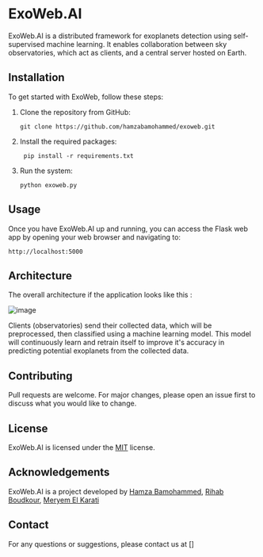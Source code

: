 # ExoWeb.AI

ExoWeb.AI is a distributed framework for exoplanets detection using self-supervised machine learning. It enables collaboration between sky observatories, which act as clients, and a central server hosted on Earth.

## Installation

To get started with ExoWeb, follow these steps:

1. Clone the repository from GitHub:

   ```shell
   git clone https://github.com/hamzabamohammed/exoweb.git
   ```

2. Install the required packages:

   ```shell
    pip install -r requirements.txt
    ```

3. Run the system:

   ```shell
   python exoweb.py
   ```

## Usage

Once you have ExoWeb.AI up and running, you can access the Flask web app by opening your web browser and navigating to:
    
    http://localhost:5000

## Architecture

The overall architecture if the application looks like this :

![image](https://github.com/HamzaBamohammed/exoplanet-network/assets/114748477/7b6795e2-a0c7-4092-aef0-1afa69ff0ad3)

Clients (observatories) send their collected data, which will be preprocessed, then classified using a machine learning model. This model will continuously learn and retrain itself to improve it's accuracy in predicting potential exoplanets from the collected data.

## Contributing

Pull requests are welcome. For major changes, please open an issue first to discuss what you would like to change.

## License

ExoWeb.AI is licensed under the [MIT](https://choosealicense.com/licenses/mit/) license.

## Acknowledgements

ExoWeb.AI is a project developed by [Hamza Bamohammed](https://github.com/HamzaBamohammed), [Rihab Boudkour](http://github.com/RihabBoudkour), [Meryem El Karati](http://github.com/Cristal32)

## Contact

For any questions or suggestions, please contact us at []
